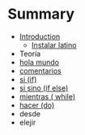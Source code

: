 # Summary

* [Introduction](README.md)
   * [Instalar latino](introduccion/instalar_latino.md)
* Teoría
* [hola mundo](hola_mundo.md)
* [comentarios](comentarios.md)
* [si (if)](si_if.md)
* [si sino (if else)](si_sino_if_else.md)
* [mientras ( while)](mientras__while.md)
* [hacer (do)](hacer_do.md)
* desde
* elejir

